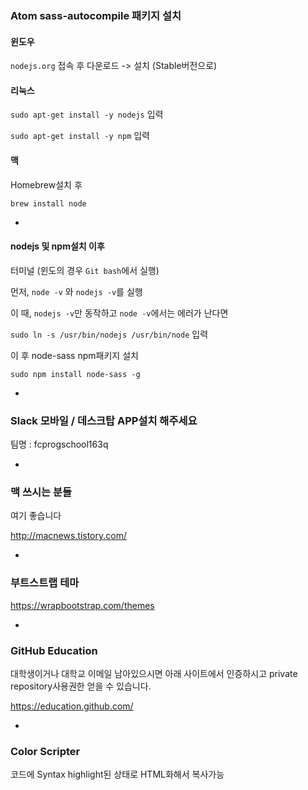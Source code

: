 ### Atom sass-autocompile 패키지 설치

#### 윈도우

`nodejs.org` 접속 후 다운로드 -> 설치 (Stable버전으로)

#### 리눅스

`sudo apt-get install -y nodejs` 입력

`sudo apt-get install -y npm` 입력

#### 맥

Homebrew설치 후

`brew install node`

-

#### nodejs 및 npm설치 이후

터미널 (윈도의 경우 `Git bash`에서 실행)

먼저, `node -v` 와 `nodejs -v`를 실행

이 때, `nodejs -v`만 동작하고 `node -v`에서는 에러가 난다면

`sudo ln -s /usr/bin/nodejs /usr/bin/node` 입력

이 후 node-sass npm패키지 설치

`sudo npm install node-sass -g`

-

### Slack 모바일 / 데스크탑 APP설치 해주세요

팀명 : fcprogschool163q

-

### 맥 쓰시는 분들

여기 좋습니다

<http://macnews.tistory.com/>


-

### 부트스트랩 테마

<https://wrapbootstrap.com/themes>

-

### GitHub Education

대학생이거나 대학교 이메일 남아있으시면 아래 사이트에서 인증하시고 private repository사용권한 얻을 수 있습니다.

<https://education.github.com/>

-

### Color Scripter

코드에 Syntax highlight된 상태로 HTML화해서 복사가능